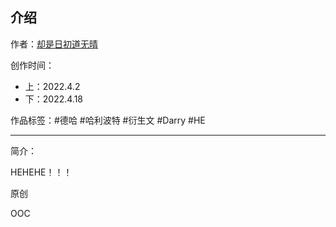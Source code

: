 ## 介绍

<!-- 作者：[却是日初道无晴](https://ljyjingyi.lofter.com/) -->
作者：[却是日初道无晴](../../../../author/却是日初道无晴/)

创作时间：

- 上：2022.4.2
- 下：2022.4.18

作品标签：#德哈 #哈利波特 #衍生文 #Darry #HE

------

简介：

HEHEHE！！！

原创

OOC
